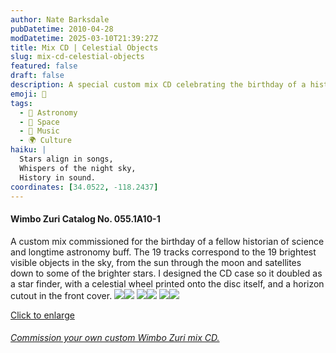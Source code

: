```yaml
---
author: Nate Barksdale
pubDatetime: 2010-04-28
modDatetime: 2025-03-10T21:39:27Z
title: Mix CD | Celestial Objects
slug: mix-cd-celestial-objects
featured: false
draft: false
description: A special custom mix CD celebrating the birthday of a historian of science and astronomy enthusiast features 19 tracks corresponding to the brightest visible celestial objects.
emoji: 🌌
tags:
  - 🌌 Astronomy
  - 🌌 Space
  - 🎵 Music
  - 🌍 Culture
haiku: |
  Stars align in songs,  
  Whispers of the night sky,  
  History in sound.
coordinates: [34.0522, -118.2437]
---
```


#### Wimbo Zuri Catalog No. 055.1A10-1

A custom mix commissioned for the birthday of a fellow historian of science and longtime astronomy buff. The 19 tracks correspond to the 19 brightest visible objects in the sky, from the sun through the moon and satellites down to some of the brighter stars. I designed the CD case so it doubled as a star finder, with a celestial wheel printed onto the disc itself, and a horizon cutout in the front cover. [![](@assets/images/celestial6_260.jpg)](@assets/images/celestial6_530.jpg)[![](@assets/images/celestial5_260.jpg)](@assets/images/celestial5_530.jpg) [![](@assets/images/celestial_260.jpg)](@assets/images/celestial_530.jpg)[![](@assets/images/celestial2_260.jpg)](@assets/images/celestial2_530.jpg) [![](@assets/images/celestial3_260.jpg)](@assets/images/celestial3_530.jpg)[![](@assets/images/celestial4_260.jpg)](@assets/images/celestial4_530.jpg)

[Click to enlarge](@assets/images/celestial_530.jpg)

###### [Commission your own custom Wimbo Zuri mix CD.](https://www.natebarksdale.com/?p=342)
